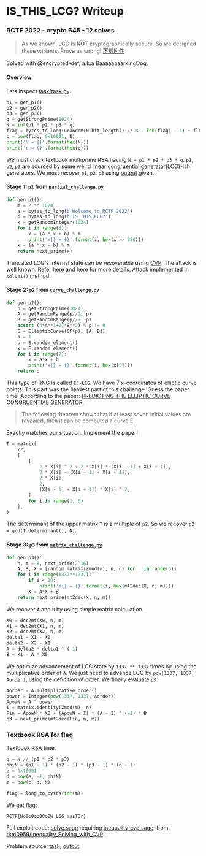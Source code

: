 # IS_THIS_LCG? Writeup

### RCTF 2022 - crypto 645 - 12 solves

> As we known, LCG is **NOT** cryptographically secure.
So we designed these variants. Prove us wrong! [下载附件](_media_file_task_64ca7085-e3fc-469e-bd81-9fa3452918c6.zip)

Solved with @encrypted-def, a.k.a BaaaaaaaarkingDog.

#### Overview

Lets inspect [task/task.py](task/task.py). 

```python
p1 = gen_p1()
p2 = gen_p2()
p3 = gen_p3()
q = getStrongPrime(1024)
N = int(p1 * p2 * p3 * q)
flag = bytes_to_long(urandom(N.bit_length() // 8 - len(flag) - 1) + flag)
c = pow(flag, 0x10001, N)
print('N = {}'.format(hex(N)))
print('c = {}'.format(hex(c)))
```

We must crack textbook multiprime RSA having `N = p1 * p2 * p3 * q`. `p1`, `p2`, `p3` are sourced by some weird [linear congruential generator(LCG)](https://en.wikipedia.org/wiki/Linear_congruential_generator)-ish generators. We must recover `p1`, `p2`, `p3` using [output](output) given.

#### Stage 1: `p1` from [`partial_challenge.py`](task/partial_challenge.py)

```python
def gen_p1():
    m = 2 ** 1024
    a = bytes_to_long(b'Welcome to RCTF 2022')
    b = bytes_to_long(b'IS_THIS_LCG?')
    x = getRandomInteger(1024)
    for i in range(8):
        x = (a * x + b) % m
        print('x{} = {}'.format(i, hex(x >> 850)))
    x = (a * x + b) % m
    return next_prime(x)
```

Truncated LCG's internal state can be recoverable using [CVP](https://link.springer.com/referenceworkentry/10.1007/0-387-23483-7_66). The attack is well known. Refer [here](https://gist.github.com/maple3142/642ef0b59bf05882bccd5302e1310de1) and [here](https://github.com/pcw109550/my-ctf-challenges/tree/master/codegate2020/Qual/MUNCH) for more details. Attack implemented in `solve1()` method.

#### Stage 2: `p2` from [`curve_challenge.py`](task/curve_challenge.py)

```python
def gen_p2():
    p = getStrongPrime(1024)
    A = getRandomRange(p//2, p)
    B = getRandomRange(p//2, p)
    assert (4*A**3+27*B**2) % p != 0
    E = EllipticCurve(GF(p), [A, B])
    a = 1
    b = E.random_element()
    x = E.random_element()
    for i in range(7):
        x = a*x + b
        print('x{} = {}'.format(i, hex(x[0])))
    return p
```

This type of RNG is called `EC-LCG`. We have 7 x-coordinates of elliptic curve points. This part was the hardest part of this challenge. Guess the paper time! According to the paper: [PREDICTING THE ELLIPTIC CURVE CONGRUENTIAL GENERATOR](http://compalg.inf.elte.hu/~merai/pub/merai_predictingEC-LCG.pdf),

> The following theorem shows that if at least seven initial values are revealed, then it can be computed a curve E.

Exactly matches our situation. Implement the paper!

```python
T = matrix(
    ZZ,
    [
        [
            2 * X[i] ^ 2 + 2 * X[i] * (X[i - 1] + X[i + 1]),
            2 * X[i] - (X[i - 1] + X[i + 1]),
            2 * X[i],
            2,
            (X[i - 1] + X[i + 1]) * X[i] ^ 2,
        ]
        for i in range(1, 6)
    ],
)
```

The determinant of the upper matrix `T` is a multiple of `p2`. So we recover `p2 = gcd(T.determinant(), N)`.

#### Stage 3: `p3` from [`matrix_challenge.py`](task/matrix_challenge.py)

```python
def gen_p3():
    n, m = 8, next_prime(2^16)
    A, B, X = [random_matrix(Zmod(m), n, n) for _ in range(3)]
    for i in range(1337**1337):
        if i < 10:
            print('X{} = {}'.format(i, hex(mt2dec(X, n, m))))
        X = A*X + B
    return next_prime(mt2dec(X, n, m))
```

We recover `A` and `B` by using simple matrix calculation.

```python
X0 = dec2mt(X0, n, m)
X1 = dec2mt(X1, n, m)
X2 = dec2mt(X2, n, m)
delta1 = X1 - X0
delta2 = X2 - X1
A = delta2 * delta1 ^ (-1)
B = X1 - A * X0
```

We optimize advancement of LCG state by `1337 ** 1337` times by using the multiplicative order of `A`. We just need to advance LCG by `pow(1337, 1337, Aorder)`, using the definition of order. We finally evaluate `p3`:

```python
Aorder = A.multiplicative_order()
power = Integer(pow(1337, 1337, Aorder))
ApowN = A ^ power
I = matrix.identity(Zmod(m), n)
Fin = ApowN * X0 + (ApowN - I) * (A - I) ^ (-1) * B
p3 = next_prime(mt2dec(Fin, n, m))
```

### Textbook RSA for flag

Textbook RSA time. 

```python
q = N // (p1 * p2 * p3)
phiN = (p1 - 1) * (p2 - 1) * (p3 - 1) * (q - 1)
e = 0x10001
d = pow(e, -1, phiN)
m = pow(c, d, N)

flag = long_to_bytes(int(m))
```

We get flag:

```
RCTF{Wo0oOoo0Oo0W_LCG_masT3r}
```

Full exploit code: [solve.sage](solve.sage) requiring [inequality_cvp.sage](inequality_cvp.sage): from
[rkm0959/Inequality_Solving_with_CVP](https://github.com/rkm0959/Inequality_Solving_with_CVP).

Problem source: [task](task), [output](output)


